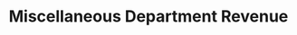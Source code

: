 ---
layout: bos_content
permalink: /featured-analysis/misc-dept-revenue/
title: Miscellaneous Department Revenue
card:
  - title: Departmental revenue
    body: >
      Learn how the City is maximizing local revenue sources.
    img: /img/featured_analysis/cards/fa-misc-dept-revenue.jpg
    link: /featured-analysis/misc-dept-revenue
components:
- breadcrumbs:
  - title: Home
    url: "/"
    local: true
  - title: Featured Analysis
    url: "/featured-analysis/"
    local: true
  - current: Miscellaneous Department Revenue
  - published: 4/13/17
- intro:
  - title: Miscellaneous department revenue
    short_desc: >
      With such limited revenue tools, the City is launching an initiative in the FY18 budget to better maximize local revenue tools. The FY18 budget includes an additional $9.7 million identified in departmental revenues.
    description: >
      In FY18, the Office of Budget Management will initiate revenue audits to verify the accuracy of information reported with certain fees. The City anticipates recovering $2 million in revenue through these audits. This City will also work to maximize federal health insurance reimbursements and address past due bills to recover revenue.
    sidebar_menu: true
- text_block:
  - title: Municipal Medicaid reimbursements
    body: >
      <p>The largest revenue source in this category is Municipal Medicaid 
      reimbursements for school health services. This federal reimbursement, 
      administered by the State, began in FY94. The City received $7.1 million 
      in FY15 and $8.2 million in FY16. <blockquote>Municipal Medicaid reimbursement 
      is expected to reach budget of $7 million in FY17 and increase to $7.25 
      million in FY18.</blockquote></p>
    right_image: /img/featured_analysis/pages/recurring-local-receipts.png
- grid:
  - grid_title: More budget analysis
  - card: /featured-analysis/revenue-estimates/
  - card: /featured-analysis/local-receipts/
  - card: /featured-analysis/excise-taxes/
  - card: /featured-analysis/parking-fines/
  - card: /featured-analysis/interest-on-investments/
  - card: /featured-analysis/payments-in-lieu-of-taxes/
  - card: /featured-analysis/urban-redevelopment-ch-121a/
  - card: /featured-analysis/licences-and-permits/
  - card: /featured-analysis/penalties-and-interest/
---
